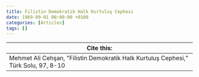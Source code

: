 ```yaml
---
title: Filistin Demokratik Halk Kurtuluş Cephesi
date: 1969-09-01 00:00:00 +0100
categories: [Articles]
tags: []
---
```




| Cite this:   |
|--------|
| Mehmet Ali Cehşan, "Filistin Demokratik Halk Kurtuluş Cephesi," Türk Solu, 97, 8-10 

